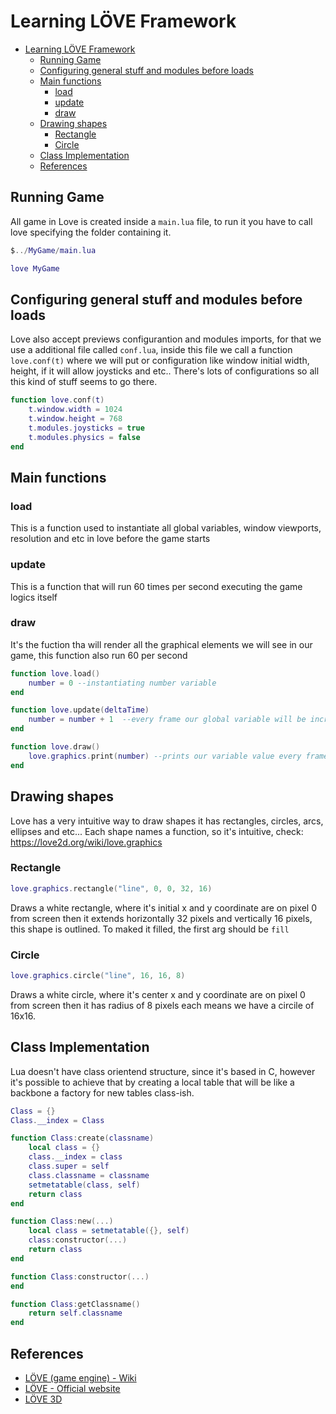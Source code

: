 # Learning LÖVE Framework

- [Learning LÖVE Framework](#learning-löve-framework)
  - [Running Game](#running-game)
  - [Configuring general stuff and modules before loads](#configuring-general-stuff-and-modules-before-loads)
  - [Main functions](#main-functions)
    - [load](#load)
    - [update](#update)
    - [draw](#draw)
  - [Drawing shapes](#drawing-shapes)
    - [Rectangle](#rectangle)
    - [Circle](#circle)
  - [Class Implementation](#class-implementation)
  - [References](#references)

## Running Game

All game in Love is created inside a `main.lua` file, to run it you have to call love specifying the folder containing it.

```lua
$../MyGame/main.lua

love MyGame
```

## Configuring general stuff and modules before loads

Love also accept previews configurantion and modules imports, for that we use a additional file called `conf.lua`, inside this file we call a function `love.conf(t)` where we will put or configuration like window initial width, height, if it will allow joysticks and etc.. There's lots of configurations so all this kind of stuff seems to go there.

```lua
function love.conf(t)
    t.window.width = 1024
    t.window.height = 768
    t.modules.joysticks = true
    t.modules.physics = false 
end
```

## Main functions

### load

This is a function used to instantiate all global variables, window viewports, resolution and etc in love before the game starts

### update

This is a function that will run 60 times per second executing the game logics itself

### draw

It's the fuction tha will render all the graphical elements we will see in our game, this function also run 60 per second

```lua
function love.load()
    number = 0 --instantiating number variable
end

function love.update(deltaTime)
    number = number + 1  --every frame our global variable will be increased by 1
end

function love.draw()
    love.graphics.print(number) --prints our variable value every frame
end
```

## Drawing shapes

Love has a very intuitive way to draw shapes it has rectangles, circles, arcs, ellipses and etc... Each shape names a function, so it's intuitive, check: <https://love2d.org/wiki/love.graphics>

### Rectangle

```lua
love.graphics.rectangle("line", 0, 0, 32, 16)
```

Draws a white rectangle, where it's initial x and y coordinate are on pixel 0 from screen then it extends horizontally 32 pixels and vertically 16 pixels, this shape is outlined. To maked it filled, the first arg should be `fill`

### Circle

```lua
love.graphics.circle("line", 16, 16, 8)
```

Draws a white circle, where it's center x and y coordinate are on pixel 0 from screen then it has radius of 8 pixels each means we have a circile of 16x16.

## Class Implementation

Lua doesn't have class orientend structure, since it's based in C, however it's possible to achieve that by creating a local table that will be like a backbone a factory for new tables class-ish.

```lua
Class = {}
Class.__index = Class

function Class:create(classname)
    local class = {}
    class.__index = class
    class.super = self
    class.classname = classname
    setmetatable(class, self)
    return class
end

function Class:new(...)
    local class = setmetatable({}, self)
    class:constructor(...)
    return class
end

function Class:constructor(...)
end

function Class:getClassname()
    return self.classname
end
```

## References

- [LÖVE (game engine) - Wiki](https://en.wikipedia.org/wiki/L%C3%B6ve_(game_engine))
- [LÖVE - Official website](https://love2d.org/)
- [LÖVE 3D](https://github.com/groverburger/g3d)
